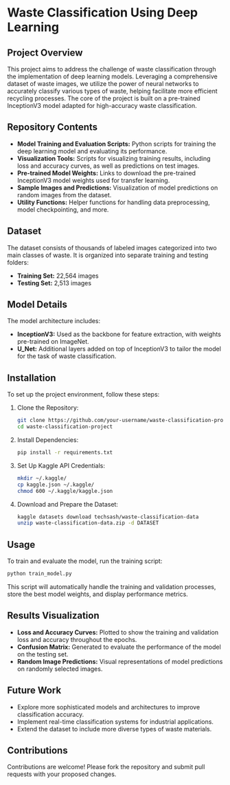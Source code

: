 # Waste Classification Using Deep Learning

## Project Overview
This project aims to address the challenge of waste classification through the implementation of deep learning models. Leveraging a comprehensive dataset of waste images, we utilize the power of neural networks to accurately classify various types of waste, helping facilitate more efficient recycling processes. The core of the project is built on a pre-trained InceptionV3 model adapted for high-accuracy waste classification.

## Repository Contents
- **Model Training and Evaluation Scripts:** Python scripts for training the deep learning model and evaluating its performance.
- **Visualization Tools:** Scripts for visualizing training results, including loss and accuracy curves, as well as predictions on test images.
- **Pre-trained Model Weights:** Links to download the pre-trained InceptionV3 model weights used for transfer learning.
- **Sample Images and Predictions:** Visualization of model predictions on random images from the dataset.
- **Utility Functions:** Helper functions for handling data preprocessing, model checkpointing, and more.

## Dataset
The dataset consists of thousands of labeled images categorized into two main classes of waste. It is organized into separate training and testing folders:
- **Training Set:** 22,564 images
- **Testing Set:** 2,513 images

## Model Details
The model architecture includes:
- **InceptionV3:** Used as the backbone for feature extraction, with weights pre-trained on ImageNet.
- **U_Net:** Additional layers added on top of InceptionV3 to tailor the model for the task of waste classification.

## Installation
To set up the project environment, follow these steps:

1. Clone the Repository:
   ```bash
   git clone https://github.com/your-username/waste-classification-project.git
   cd waste-classification-project
   ```

2. Install Dependencies:
   ```bash
   pip install -r requirements.txt
   ```

3. Set Up Kaggle API Credentials:
   ```bash
   mkdir ~/.kaggle/
   cp kaggle.json ~/.kaggle/
   chmod 600 ~/.kaggle/kaggle.json
   ```

4. Download and Prepare the Dataset:
   ```bash
   kaggle datasets download techsash/waste-classification-data
   unzip waste-classification-data.zip -d DATASET
   ```

## Usage
To train and evaluate the model, run the training script:
```bash
python train_model.py
```
This script will automatically handle the training and validation processes, store the best model weights, and display performance metrics.

## Results Visualization
- **Loss and Accuracy Curves:** Plotted to show the training and validation loss and accuracy throughout the epochs.
- **Confusion Matrix:** Generated to evaluate the performance of the model on the testing set.
- **Random Image Predictions:** Visual representations of model predictions on randomly selected images.

## Future Work
- Explore more sophisticated models and architectures to improve classification accuracy.
- Implement real-time classification systems for industrial applications.
- Extend the dataset to include more diverse types of waste materials.

## Contributions
Contributions are welcome! Please fork the repository and submit pull requests with your proposed changes.

